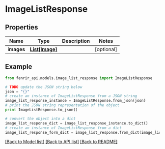 # ImageListResponse


## Properties

Name | Type | Description | Notes
------------ | ------------- | ------------- | -------------
**images** | [**List[Image]**](Image.md) |  | [optional] 

## Example

```python
from fenrir_api.models.image_list_response import ImageListResponse

# TODO update the JSON string below
json = "{}"
# create an instance of ImageListResponse from a JSON string
image_list_response_instance = ImageListResponse.from_json(json)
# print the JSON string representation of the object
print ImageListResponse.to_json()

# convert the object into a dict
image_list_response_dict = image_list_response_instance.to_dict()
# create an instance of ImageListResponse from a dict
image_list_response_form_dict = image_list_response.from_dict(image_list_response_dict)
```
[[Back to Model list]](../README.md#documentation-for-models) [[Back to API list]](../README.md#documentation-for-api-endpoints) [[Back to README]](../README.md)


